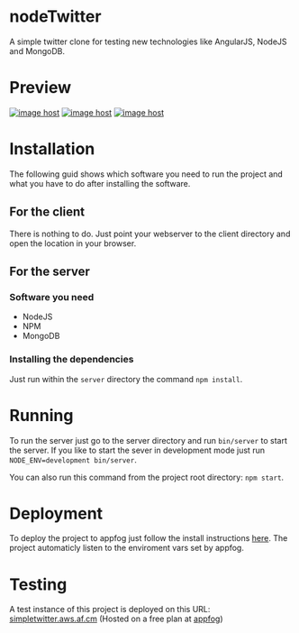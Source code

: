 nodeTwitter
=============

A simple twitter clone for testing new technologies like AngularJS, NodeJS and MongoDB.


Preview
============

[![image host](http://4.t.imgbox.com/QkPtEs7K.jpg)](http://i.imgbox.com/QkPtEs7K.png) [![image host](http://8.t.imgbox.com/V4bl5W5j.jpg)](http://i.imgbox.com/V4bl5W5j.png) [![image host](http://0.t.imgbox.com/5aOFzmgc.jpg)](http://i.imgbox.com/5aOFzmgc.png)

Installation
============

The following guid shows which software you need to run the project and what you have to do after installing the software.

For the client
--------------

There is nothing to do. Just point your webserver to the client directory and open the location in your browser.


For the server
--------------

### Software you need

* NodeJS
* NPM
* MongoDB

### Installing the dependencies

Just run within the `server` directory the command `npm install`.


Running
=======

To run the server just go to the server directory and run `bin/server` to start the server. If you like to start the sever in development mode just run `NODE_ENV=development bin/server`.

You can also run this command from the project root directory: `npm start`.


Deployment
==========

To deploy the project to appfog just follow the install instructions [here](https://docs.appfog.com/getting-started/af-cli). The project automaticly listen to the enviroment vars set by appfog.


Testing
=======

A test instance of this project is deployed on this URL: [simpletwitter.aws.af.cm](http://simpletwitter.aws.af.cm) (Hosted on a free plan at [appfog](https://www.appfog.com/))
